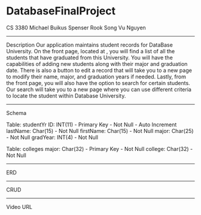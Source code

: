 # DatabaseFinalProject
CS 3380
  Michael Buikus
  Spenser Rook
  Song Vu Nguyen
  
  ***
  
Description
  Our application maintains student records for DataBase University. On the front page, located at <link>, you will find a list of all the students that have graduated from this University. You will have the capabilities of adding new students along with their major and graduation date. There is also a button to edit a record that will take you to a new page to modify their name, major, and graduation years if needed. Lastly, from the front page, you will also have the option to search for certain students. Our search will take you to a new page where you can use different criteria to locate the student within Database University.
  ***
Schema

Table: studentYr 
ID: INT(11) - Primary Key - Not Null - Auto Increment 
lastName: Char(15) - Not Null 
firstName: Char(15) - Not Null 
major: Char(25) - Not Null 
gradYear: INT(4) - Not Null
        
        
  Table: colleges
        major: Char(32) - Primary Key - Not Null
        college: Char(32) - Not Null
  ***
ERD
  <Entity relationship Diagram>
  
  ***
  
CRUD
    
***

Video URL
  <URL>
